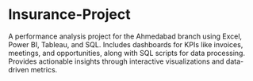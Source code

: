 # Insurance-Project
A performance analysis project for the Ahmedabad branch using Excel, Power BI, Tableau, and SQL. Includes dashboards for KPIs like invoices, meetings, and opportunities, along with SQL scripts for data processing. Provides actionable insights through interactive visualizations and data-driven metrics.
